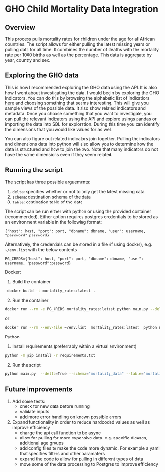 # GHO Child Mortality Data Integration

## Overview

This process pulls mortality rates for children under the age for all African countries. The script allows for either pulling the latest missing years or pulling data for all time.
It combines the number of deaths with the mortality rate per 1000 births as well as the percentage. This data is aggregate by year, country and sex.

## Exploring the GHO data

This is how I recommended exploring the GHO data using the API. It is also how I went about investigating the data. I would begin by exploring the GHO Indicators. You can do this by browsing the alphabetic list of indicatiors [here](https://www.who.int/data/gho/data/indicators/indicators-index) and choosing something that seems interesting. This will give you sample views of the possible data. It also show related indicators and metadata. Once you choose something that you want to investigate, you can pull the relevant indicators using the API and explore usings pandas or importing the data into SQL for exploration. During this time you can identify the dimensions that you would like values for as well.

You can also figure out related indicators join together. Pulling the indicators and dimensions data into python will also allow you to determine how the data is structured and how to join the two. Note that many indicators do not have the same dimensions even if they seem related.

## Running the script

The script has three possible arguements:
1. `delta`: specifies whether or not to only get the latest missing data
2. `schema`: destination schema of the data
3. `table`: destination table of the data

The script can be run either with python or using the provided container (recommended). Either option requires postgres credentials to be stored as an environment variable in the following format:
```
{"host": host, "port": port, "dbname": dbname, "user": username, "password":password}
```

Alternatively, the credentials can be stored in a file (if using docker), e.g. `~/env.list` with the below contents
```
PG_CREDS={"host": host, "port": port, "dbname": dbname, "user": username, "password":password}
```

Docker:
1. Build the container
```bash
 docker build -t mortality_rates:latest .
```
2. Run the container
```bash
docker run --rm -e PG_CREDS mortality_rates:latest python main.py --delta=True --schema="mortality_data" --table="mortality_rates_africa"
```
or
```bash
docker run --rm --env-file ~/env.list  mortality_rates:latest  python main.py --delta=True --schema="mortality_data" --table="mortality_rates_africa"
```

Python
1. Install requirements (preferrably within a virtual environment)
```bash
python -m pip install -r requirements.txt
```
2. Run the script
```bash
python main.py  --delta=True --schema="mortality_data" --table="mortality_rates_africa"
```

## Future Improvements

1. Add some tests:
    * check for new data before running
    * validate inputs
    * add more error handling on known possible errors
2. Expand functionality in order to reduce hardcoded values as well as improve efficiency
    * change the api call function to be async
    * allow for pulling for more expansive data. e.g. specific dieases, additional age groups
    * add config files to make the code more dynamic. For example a yaml that specifies filters and other paramaters
    * expand the code to allow for pulling in different types of data
    * move some of the data processing to Postgres to improve efficiency
